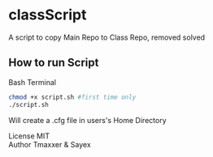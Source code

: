 # classScript

A script to copy Main Repo to Class Repo, removed solved

## How to run Script

Bash Terminal

```bash
chmod +x script.sh #first time only
./script.sh
```

Will create a .cfg file in users's Home Directory

License MIT  
Author Tmaxxer & Sayex
